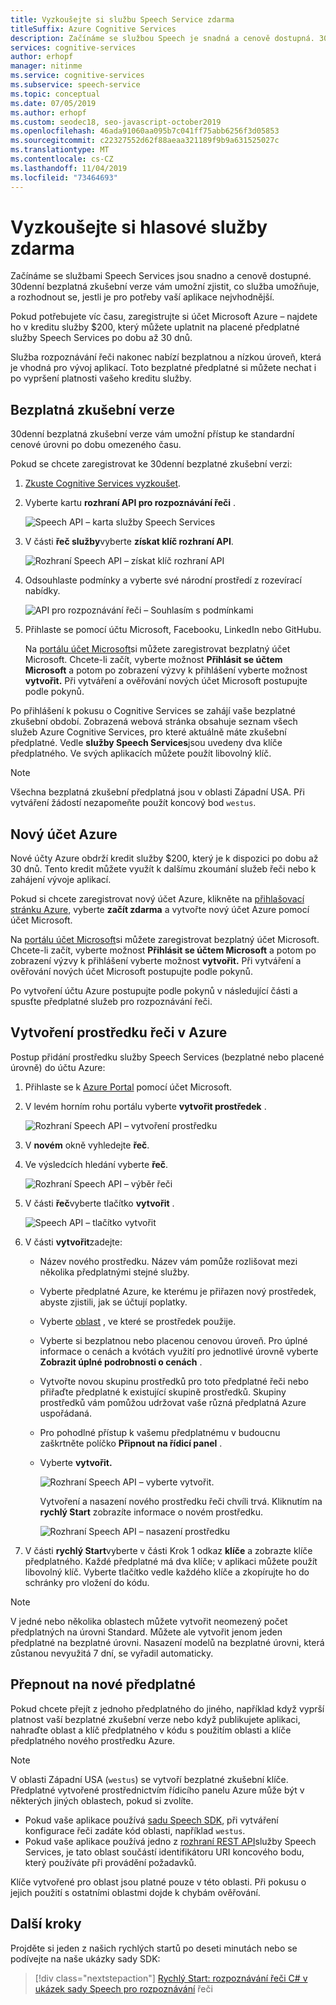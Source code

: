 ```yaml
---
title: Vyzkoušejte si službu Speech Service zdarma
titleSuffix: Azure Cognitive Services
description: Začínáme se službou Speech je snadná a cenově dostupná. 30denní bezplatná zkušební verze vám umožní zjistit, co služba umožňuje, a rozhodnout se, jestli je pro potřeby vaší aplikace nejvhodnější.
services: cognitive-services
author: erhopf
manager: nitinme
ms.service: cognitive-services
ms.subservice: speech-service
ms.topic: conceptual
ms.date: 07/05/2019
ms.author: erhopf
ms.custom: seodec18, seo-javascript-october2019
ms.openlocfilehash: 46ada91060aa095b7c041ff75abb6256f3d05853
ms.sourcegitcommit: c22327552d62f88aeaa321189f9b9a631525027c
ms.translationtype: MT
ms.contentlocale: cs-CZ
ms.lasthandoff: 11/04/2019
ms.locfileid: "73464693"
---
```

# <a name="try-speech-services-for-free"></a>Vyzkoušejte si hlasové služby zdarma

Začínáme se službami Speech Services jsou snadno a cenově dostupné. 30denní bezplatná zkušební verze vám umožní zjistit, co služba umožňuje, a rozhodnout se, jestli je pro potřeby vaší aplikace nejvhodnější.

Pokud potřebujete víc času, zaregistrujte si účet Microsoft Azure – najdete ho v kreditu služby $200, který můžete uplatnit na placené předplatné služby Speech Services po dobu až 30 dnů.

Služba rozpoznávání řeči nakonec nabízí bezplatnou a nízkou úroveň, která je vhodná pro vývoj aplikací. Toto bezplatné předplatné si můžete nechat i po vypršení platnosti vašeho kreditu služby.

## <a name="free-trial"></a>Bezplatná zkušební verze

30denní bezplatná zkušební verze vám umožní přístup ke standardní cenové úrovni po dobu omezeného času.

Pokud se chcete zaregistrovat ke 30denní bezplatné zkušební verzi:

1. [Zkuste Cognitive Services vyzkoušet](https://azure.microsoft.com/try/cognitive-services/).

1. Vyberte kartu **rozhraní API pro rozpoznávání řeči** .

   ![Speech API – karta služby Speech Services](media/index/cognitive-services-speech-api-tab.png)

1. V části **řeč služby**vyberte **získat klíč rozhraní API**.

   ![Rozhraní Speech API – získat klíč rozhraní API](media/index/speech-api-get-api-key.png)

1. Odsouhlaste podmínky a vyberte své národní prostředí z rozevírací nabídky.

   ![API pro rozpoznávání řeči – Souhlasím s podmínkami](media/index/speech-api-agree-to-terms.png)

1. Přihlaste se pomocí účtu Microsoft, Facebooku, LinkedIn nebo GitHubu.

    Na [portálu účet Microsoft](https://account.microsoft.com/account)si můžete zaregistrovat bezplatný účet Microsoft. Chcete-li začít, vyberte možnost **Přihlásit se účtem Microsoft** a potom po zobrazení výzvy k přihlášení vyberte možnost **vytvořit.** Při vytváření a ověřování nových účet Microsoft postupujte podle pokynů.

Po přihlášení k pokusu o Cognitive Services se zahájí vaše bezplatné zkušební období. Zobrazená webová stránka obsahuje seznam všech služeb Azure Cognitive Services, pro které aktuálně máte zkušební předplatné. Vedle **služby Speech Services**jsou uvedeny dva klíče předplatného. Ve svých aplikacích můžete použít libovolný klíč.

> [!NOTE]
> Všechna bezplatná zkušební předplatná jsou v oblasti Západní USA. Při vytváření žádostí nezapomeňte použít koncový bod `westus`.

## <a name="new-azure-account"></a>Nový účet Azure

Nové účty Azure obdrží kredit služby $200, který je k dispozici po dobu až 30 dnů. Tento kredit můžete využít k dalšímu zkoumání služeb řeči nebo k zahájení vývoje aplikací.

Pokud si chcete zaregistrovat nový účet Azure, klikněte na [přihlašovací stránku Azure](https://azure.microsoft.com/free/ai/), vyberte **začít zdarma** a vytvořte nový účet Azure pomocí účet Microsoft.

Na [portálu účet Microsoft](https://account.microsoft.com/account)si můžete zaregistrovat bezplatný účet Microsoft. Chcete-li začít, vyberte možnost **Přihlásit se účtem Microsoft** a potom po zobrazení výzvy k přihlášení vyberte možnost **vytvořit.** Při vytváření a ověřování nových účet Microsoft postupujte podle pokynů.

Po vytvoření účtu Azure postupujte podle pokynů v následující části a spusťte předplatné služeb pro rozpoznávání řeči.

## <a name="create-a-speech-resource-in-azure"></a>Vytvoření prostředku řeči v Azure

Postup přidání prostředku služby Speech Services (bezplatné nebo placené úrovně) do účtu Azure:

1. Přihlaste se k [Azure Portal](https://portal.azure.com/) pomocí účet Microsoft.

1. V levém horním rohu portálu vyberte **vytvořit prostředek** .

    ![Rozhraní Speech API – vytvoření prostředku](media/index/speech-api-create-resource.png)

1. V **novém** okně vyhledejte **řeč**.

1. Ve výsledcích hledání vyberte **řeč**.

    ![Rozhraní Speech API – výběr řeči](media/index/speech-api-select-speech.png)

1. V části **řeč**vyberte tlačítko **vytvořit** .

    ![Speech API – tlačítko vytvořit](media/index/speech-api-create-button.png)

1. V části **vytvořit**zadejte:

   * Název nového prostředku. Název vám pomůže rozlišovat mezi několika předplatnými stejné služby.
   * Vyberte předplatné Azure, ke kterému je přiřazen nový prostředek, abyste zjistili, jak se účtují poplatky.
   * Vyberte [oblast](regions.md) , ve které se prostředek použije.
   * Vyberte si bezplatnou nebo placenou cenovou úroveň. Pro úplné informace o cenách a kvótách využití pro jednotlivé úrovně vyberte **Zobrazit úplné podrobnosti o cenách** .
   * Vytvořte novou skupinu prostředků pro toto předplatné řeči nebo přiřaďte předplatné k existující skupině prostředků. Skupiny prostředků vám pomůžou udržovat vaše různá předplatná Azure uspořádaná.
   * Pro pohodlné přístup k vašemu předplatnému v budoucnu zaškrtněte políčko **Připnout na řídicí panel** .
   * Vyberte **vytvořit.**

     ![Rozhraní Speech API – vyberte vytvořit.](media/index/speech-api-select-create.png)

     Vytvoření a nasazení nového prostředku řeči chvíli trvá. Kliknutím na **rychlý Start** zobrazíte informace o novém prostředku.

     ![Rozhraní Speech API – nasazení prostředku](media/index/speech-api-deploy-resource.png)

1. V části **rychlý Start**vyberte v části Krok 1 odkaz **klíče** a zobrazte klíče předplatného. Každé předplatné má dva klíče; v aplikaci můžete použít libovolný klíč. Vyberte tlačítko vedle každého klíče a zkopírujte ho do schránky pro vložení do kódu.

> [!NOTE]
> V jedné nebo několika oblastech můžete vytvořit neomezený počet předplatných na úrovni Standard. Můžete ale vytvořit jenom jeden předplatné na bezplatné úrovni. Nasazení modelů na bezplatné úrovni, která zůstanou nevyužitá 7 dní, se vyřadil automaticky.

## <a name="switch-to-a-new-subscription"></a>Přepnout na nové předplatné

Pokud chcete přejít z jednoho předplatného do jiného, například když vyprší platnost vaší bezplatné zkušební verze nebo když publikujete aplikaci, nahraďte oblast a klíč předplatného v kódu s použitím oblasti a klíče předplatného nového prostředku Azure.

> [!NOTE]
> V oblasti Západní USA (`westus`) se vytvoří bezplatné zkušební klíče. Předplatné vytvořené prostřednictvím řídicího panelu Azure může být v některých jiných oblastech, pokud si zvolíte.

* Pokud vaše aplikace používá [sadu Speech SDK](speech-sdk.md), při vytváření konfigurace řeči zadáte kód oblasti, například `westus`.
* Pokud vaše aplikace používá jedno z [rozhraní REST API](rest-apis.md)služby Speech Services, je tato oblast součástí identifikátoru URI koncového bodu, který používáte při provádění požadavků.

Klíče vytvořené pro oblast jsou platné pouze v této oblasti. Při pokusu o jejich použití s ostatními oblastmi dojde k chybám ověřování.

## <a name="next-steps"></a>Další kroky

Projděte si jeden z našich rychlých startů po deseti minutách nebo se podívejte na naše ukázky sady SDK:

> [!div class="nextstepaction"]
> [Rychlý Start: rozpoznávání řeči C# v](~/articles/cognitive-services/Speech-Service/quickstarts/speech-to-text-from-microphone.md?pivots=programming-language-csharp&tabs=dotnet) 
> [ukázek sady Speech pro rozpoznávání](speech-sdk.md#get-the-samples) řeči
